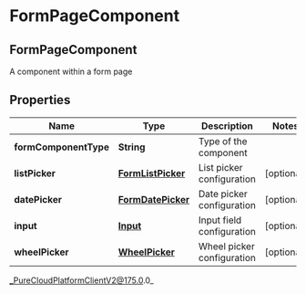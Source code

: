 # FormPageComponent

## FormPageComponent
A component within a form page

## Properties

|Name | Type | Description | Notes|
|------------ | ------------- | ------------- | -------------|
| **formComponentType** | **String** | Type of the component | |
| **listPicker** | [**FormListPicker**](FormListPicker) | List picker configuration | [optional] |
| **datePicker** | [**FormDatePicker**](FormDatePicker) | Date picker configuration | [optional] |
| **input** | [**Input**](Input) | Input field configuration | [optional] |
| **wheelPicker** | [**WheelPicker**](WheelPicker) | Wheel picker configuration | [optional] |



_PureCloudPlatformClientV2@175.0.0_
